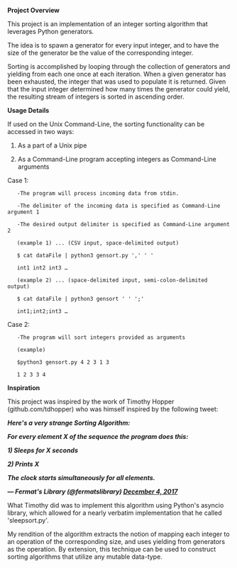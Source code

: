 **Project Overview**

This project is an implementation of an integer sorting algorithm that leverages Python generators. 

The idea is to spawn a generator for every input integer, and to have the size of the generator be the value of the corresponding integer. 

Sorting is accomplished by looping through the collection of generators and yielding from each one once at each iteration. When a given generator has been exhausted, the integer that was used to populate it is returned. Given that the input integer determined how many times the generator could yield, the resulting stream of integers is sorted in ascending order. 

**Usage Details**

 If used on the Unix Command-Line, the sorting functionality can be accessed in two ways:

   1. As a part of a Unix pipe

   2. As a Command-Line program accepting integers as Command-Line arguments


 Case 1:

       -The program will process incoming data from stdin.

       -The delimiter of the incoming data is specified as Command-Line argument 1

       -The desired output delimiter is specified as Command-Line argument 2

       (example 1) ... (CSV input, space-delimited output)

       $ cat dataFile | python3 gensort.py ',' ' '

       int1 int2 int3 …

       (example 2) ... (space-delimited input, semi-colon-delimited output)

       $ cat dataFile | python3 gensort ' ' ';'

       int1;int2;int3 …

   Case 2:

       -The program will sort integers provided as arguments

       (example)

       $python3 gensort.py 4 2 3 1 3

       1 2 3 3 4

**Inspiration**

This project was inspired by the work of Timothy Hopper (github.com/tdhopper) who was himself inspired by the following tweet:

**_Here's a very strange Sorting Algorithm:_**

**_For every element X of the sequence the program does this:_**

**_1) Sleeps for X seconds_**

**_2) Prints X_**

**_The clock starts simultaneously for all elements._**

**_— Fermat's Library (@fermatslibrary) [December 4, 2017](https://twitter.com/fermatslibrary/status/937687947041701888?ref_src=twsrc%5Etfw)_**

What Timothy did was to implement this algorithm using Python's asyncio library, which allowed for a nearly verbatim implementation that he called 'sleepsort.py'. 

My rendition of the algorithm extracts the notion of mapping each integer to an operation of the corresponding size, and uses yielding from generators as the operation. By extension, this technique can be used to construct sorting algorithms that utilize any mutable data-type. 
